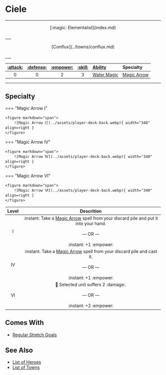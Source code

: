 # Ciele

___
<p style="text-align: center;" markdown>[:magic: Elementalist](index.md)</p>
___
<p style="text-align: center;" markdown>[Conflux](../towns/conflux.md)</p>
___

| [:attack:](../statistics/attack.md) | [:defense:](../statistics/defense.md) | [:empower:](../statistics/power.md) | [:skill:](../statistics/knowledge.md) | [Ability](../abilities/index.md) | Specialty |
| :---: | :---: | :---: | :---: | :--- | :--- |
| 0 | 0 | 2 | 3 | [Water Magic](../abilities/water_magic.md) | [Magic Arrow](#specialty) |

___


## Specialty

=== "Magic Arrow Ⅰ"

    <figure markdown="span">
        ![Magic Arrow Ⅰ](../assets/player-deck-back.webp){ width="340" align=right }
    </figure>

=== "Magic Arrow Ⅳ"

    <figure markdown="span">
        ![Magic Arrow Ⅳ](../assets/player-deck-back.webp){ width="340" align=right }
    </figure>

=== "Magic Arrow Ⅵ"

    <figure markdown="span">
        ![Magic Arrow Ⅵ](../assets/player-deck-back.webp){ width="340" align=right }
    </figure>


| Level | Descrition |
| :---: | :---: |
| Ⅰ | :instant: Take a [Magic Arrow](../spells/magic_arrow.md) spell from your discard pile and put it into your hand.<br><br>— OR —<br><br>:instant: +1 :empower: |
| Ⅳ | :instant: Take a [Magic Arrow](../spells/magic_arrow.md) spell from your discard pile and cast it.<br><br>— OR —<br><br>:instant: +1 :empower: |
| Ⅵ | 🚧 Selected unit suffers 2 :damage:.<br><br>— OR —<br><br>:instant: +2 :empower: |


## Comes With

- [Regular Stretch Goals](../content.md)


## See Also

- [List of Heroes](index.md)
- [List of Towns](../towns/index.md)

